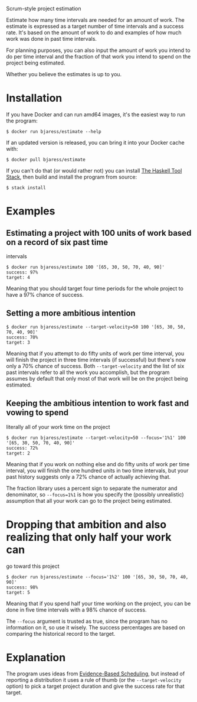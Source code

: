 Scrum-style project estimation

Estimate how many time intervals are needed for an amount of work. The
estimate is expressed as a target number of time intervals and a success rate.
It's based on the amount of work to do and examples of how much work was done
in past time intervals.

For planning purposes, you can also input the amount of work you intend to do
per time interval and the fraction of that work you intend to spend on the
project being estimated.

Whether you believe the estimates is up to you.


# Installation

If you have Docker and can run amd64 images, it's the easiest way to run
the program:

    $ docker run bjaress/estimate --help

If an updated version is released, you can bring it into your Docker
cache with:

    $ docker pull bjaress/estimate


If you can't do that (or would rather not) you can install [The Haskell
Tool Stack][], then build and install the program from source:

    $ stack install

[install Docker]: https://www.docker.com/get-started
[The Haskell Tool Stack]: https://docs.haskellstack.org/en/stable/README/#how-to-install


# Examples

## Estimating a project with 100 units of work based on a record of six past time
intervals

    $ docker run bjaress/estimate 100 '[65, 30, 50, 70, 40, 90]'
    success: 97%
    target: 4

Meaning that you should target four time periods for the whole project
to have a 97% chance of success.


## Setting a more ambitious intention

    $ docker run bjaress/estimate --target-velocity=50 100 '[65, 30, 50, 70, 40, 90]'
    success: 70%
    target: 3

Meaning that if you attempt to do fifty units of work per time interval,
you will finish the project in three time intervals (if successful) but
there's now only a 70% chance of success.  Both `--target-velocity` and
the list of six past intervals refer to all the work you accomplish, but
the program assumes by default that only most of that work will be on
the project being estimated.


## Keeping the ambitious intention to work fast and vowing to spend
literally all of your work time on the project

    $ docker run bjaress/estimate --target-velocity=50 --focus='1%1' 100 '[65, 30, 50, 70, 40, 90]'
    success: 72%
    target: 2

Meaning that if you work on nothing else and do fifty units of work per
time interval, you will finish the one hundred units in two time
intervals, but your past history suggests only a 72% chance of actually
achieving that.

The fraction library uses a percent sign to separate the numerator and
denominator, so `--focus=1%1` is how you specify the (possibly
unrealistic) assumption that all your work can go to the project being
estimated.


# Dropping that ambition and also realizing that only half your work can
go toward this project

    $ docker run bjaress/estimate --focus='1%2' 100 '[65, 30, 50, 70, 40, 90]'
    success: 98%
    target: 5

Meaning that if you spend half your time working on the project, you can
be done in five time intervals with a 98% chance of success.

The `--focus` argument is trusted as true, since the program has no
information on it, so use it wisely.  The success percentages are based
on comparing the historical record to the target.


# Explanation

The program uses ideas from [Evidence-Based Scheduling][], but instead
of reporting a distribution it uses a rule of thumb (or the
`--target-velocity` option) to pick a target project duration and give
the success rate for that target.

[Evidence-Based Scheduling]: https://en.wikipedia.org/wiki/Evidence-based_Scheduling
